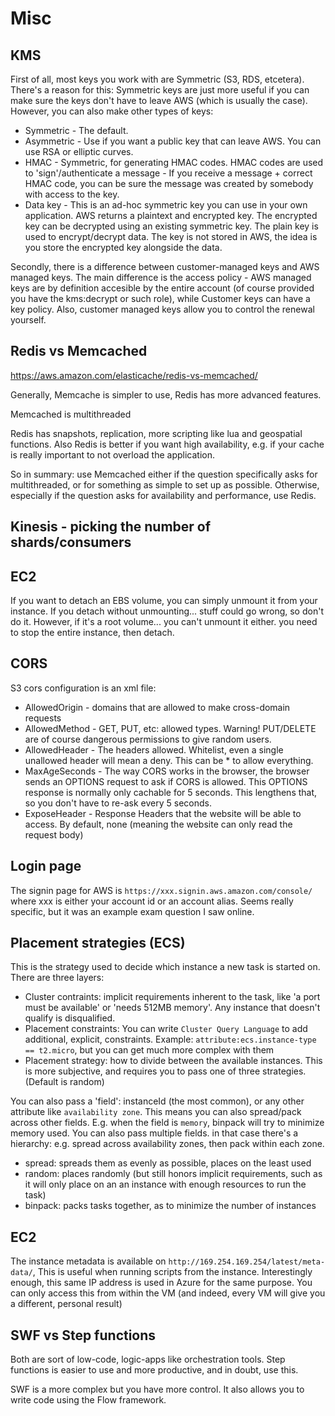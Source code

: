 # Misc

## KMS

First of all, most keys you work with are Symmetric (S3, RDS, etcetera). There's a reason for this: Symmetric keys are just more useful if you can make sure the keys don't have to leave AWS (which is usually the case). However, you can also make other types of keys:

- Symmetric - The default.
- Asymmetric - Use if you want a public key that can leave AWS. You can use RSA or elliptic curves.
- HMAC - Symmetric, for generating HMAC codes. HMAC codes are used to 'sign'/authenticate a message - If you receive a message + correct HMAC code, you can be sure the message was created by somebody with access to the key.
- Data key - This is an ad-hoc symmetric key you can use in your own application. AWS returns a plaintext and encrypted key. The encrypted key can be decrypted using an existing symmetric key. The plain key is used to encrypt/decrypt data. The key is not stored in AWS, the idea is you store the encrypted key alongside the data.

Secondly, there is a difference between customer-managed keys and AWS managed keys. The main difference is the access policy - AWS managed keys are by definition accesible by the entire account (of course provided you have the kms:decrypt or such role), while Customer keys can have a key policy. Also, customer managed keys allow you to control the renewal yourself.

## Redis vs Memcached

<https://aws.amazon.com/elasticache/redis-vs-memcached/>

Generally, Memcache is simpler to use, Redis has more advanced features.

Memcached is multithreaded

Redis has snapshots, replication, more scripting like lua and geospatial functions. Also Redis is better if you want high availability, e.g. if your cache is really important to not overload the application.

So in summary: use Memcached either if the question specifically asks for multithreaded, or for something as simple to set up as possible. Otherwise, especially if the question asks for availability and performance, use Redis.

## Kinesis - picking the number of shards/consumers


## EC2

If you want to detach an EBS volume, you can simply unmount it from your instance. If you detach without unmounting... stuff could go wrong, so don't do it.
However, if it's a root volume... you can't unmount it either. you need to stop the entire instance, then detach.

## CORS

S3 cors configuration is an xml file:

- AllowedOrigin - domains that are allowed to make cross-domain requests
- AllowedMethod - GET, PUT, etc: allowed types. Warning! PUT/DELETE are of course dangerous permissions to give random users.
- AllowedHeader - The headers allowed. Whitelist, even a single unallowed header will mean a deny. This can be * to allow everything.
- MaxAgeSeconds - The way CORS works in the browser, the browser sends an OPTIONS request to ask if CORS is allowed. This OPTIONS response is normally only cachable for 5 seconds. This lengthens that, so you don't have to re-ask every 5 seconds.
- ExposeHeader - Response Headers that the website will be able to access. By default, none (meaning the website can only read the request body)

## Login page

The signin page for AWS is `https://xxx.signin.aws.amazon.com/console/` where xxx is either your account id or an account alias. Seems really specific, but it was an example exam question I saw online.

## Placement strategies (ECS)

This is the strategy used to decide which instance a new task is started on. There are three layers:

- Cluster contraints: implicit requirements inherent to the task, like 'a port must be available' or 'needs 512MB memory'. Any instance that doesn't qualify is disqualified.
- Placement constraints: You can write `Cluster Query Language` to add additional, explicit, constraints. Example: `attribute:ecs.instance-type == t2.micro`, but you can get much more complex with them
- Placement strategy: how to divide between the available instances. This is more subjective, and requires you to pass one of three strategies. (Default is random)

You can also pass a 'field': instanceId (the most common), or any other attribute like `availability zone`. This means you can also spread/pack across other fields. E.g. when the field is `memory`, binpack will try to minimize memory used.
You can also pass multiple fields. in that case there's a hierarchy: e.g. spread across availability zones, then pack within each zone.

- spread: spreads them as evenly as possible, places on the least used
- random: places randomly (but still honors implicit requirements, such as it will only place on an an instance with enough resources to run the task)
- binpack: packs tasks together, as to minimize the number of instances

## EC2

The instance metadata is available on `http://169.254.169.254/latest/meta-data/`, This is useful when running scripts from the instance. Interestingly enough, this same IP address is used in Azure for the same purpose.
You can only access this from within the VM (and indeed, every VM will give you a different, personal result)

## SWF vs Step functions

Both are sort of low-code, logic-apps like orchestration tools. Step functions is easier to use and more productive, and in doubt, use this.

SWF is a more complex but you have more control. It also allows you to write code using the Flow framework.